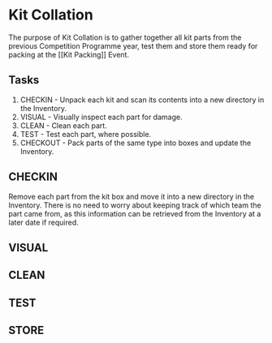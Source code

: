# Kit Collation

The purpose of Kit Collation is to gather together all kit parts from the previous Competition Programme year, test them and store them ready for packing at the [[Kit Packing]] Event.

## Tasks

1. CHECKIN - Unpack each kit and scan its contents into a new directory in the Inventory.
1. VISUAL - Visually inspect each part for damage.
1. CLEAN - Clean each part.
1. TEST - Test each part, where possible.
1. CHECKOUT - Pack parts of the same type into boxes and update the Inventory.

## CHECKIN

Remove each part from the kit box and move it into a new directory in the Inventory. There is no need to worry about keeping track of which team the part came from, as this information can be retrieved from the Inventory at a later date if required.

## VISUAL

## CLEAN

## TEST

## STORE